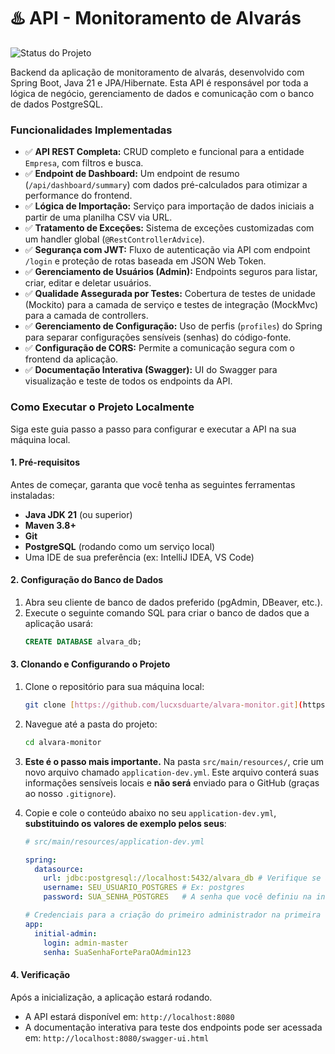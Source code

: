# ♨️ API - Monitoramento de Alvarás

![Status do Projeto](https://img.shields.io/badge/status-em--desenvolvimento-yellow)

Backend da aplicação de monitoramento de alvarás, desenvolvido com Spring Boot, Java 21 e JPA/Hibernate. Esta API é responsável por toda a lógica de negócio, gerenciamento de dados e comunicação com o banco de dados PostgreSQL.

### Funcionalidades Implementadas
- ✅ **API REST Completa:** CRUD completo e funcional para a entidade `Empresa`, com filtros e busca.
- ✅ **Endpoint de Dashboard:** Um endpoint de resumo (`/api/dashboard/summary`) com dados pré-calculados para otimizar a performance do frontend.
- ✅ **Lógica de Importação:** Serviço para importação de dados iniciais a partir de uma planilha CSV via URL.
- ✅ **Tratamento de Exceções:** Sistema de exceções customizadas com um handler global (`@RestControllerAdvice`).
- ✅ **Segurança com JWT:** Fluxo de autenticação via API com endpoint `/login` e proteção de rotas baseada em JSON Web Token.
- ✅ **Gerenciamento de Usuários (Admin):** Endpoints seguros para listar, criar, editar e deletar usuários.
- ✅ **Qualidade Assegurada por Testes:** Cobertura de testes de unidade (Mockito) para a camada de serviço e testes de integração (MockMvc) para a camada de controllers.
- ✅ **Gerenciamento de Configuração:** Uso de perfis (`profiles`) do Spring para separar configurações sensíveis (senhas) do código-fonte.
- ✅ **Configuração de CORS:** Permite a comunicação segura com o frontend da aplicação.
- ✅ **Documentação Interativa (Swagger):** UI do Swagger para visualização e teste de todos os endpoints da API.

### Como Executar o Projeto Localmente

Siga este guia passo a passo para configurar e executar a API na sua máquina local.

#### 1. Pré-requisitos

Antes de começar, garanta que você tenha as seguintes ferramentas instaladas:
-   **Java JDK 21** (ou superior)
-   **Maven 3.8+**
-   **Git**
-   **PostgreSQL** (rodando como um serviço local)
-   Uma IDE de sua preferência (ex: IntelliJ IDEA, VS Code)

#### 2. Configuração do Banco de Dados

1.  Abra seu cliente de banco de dados preferido (pgAdmin, DBeaver, etc.).
2.  Execute o seguinte comando SQL para criar o banco de dados que a aplicação usará:
    ```sql
    CREATE DATABASE alvara_db;
    ```

#### 3. Clonando e Configurando o Projeto

1.  Clone o repositório para sua máquina local:
    ```bash
    git clone [https://github.com/lucxsduarte/alvara-monitor.git](https://github.com/lucxsduarte/alvara-monitor.git)
    ```
2.  Navegue até a pasta do projeto:
    ```bash
    cd alvara-monitor
    ```
3.  **Este é o passo mais importante.** Na pasta `src/main/resources/`, crie um novo arquivo chamado `application-dev.yml`. Este arquivo conterá suas informações sensíveis locais e **não será** enviado para o GitHub (graças ao nosso `.gitignore`).
4.  Copie e cole o conteúdo abaixo no seu `application-dev.yml`, **substituindo os valores de exemplo pelos seus**:

    ```yaml
    # src/main/resources/application-dev.yml
    
    spring:
      datasource:
        url: jdbc:postgresql://localhost:5432/alvara_db # Verifique se a porta do seu PostgreSQL é 5432
        username: SEU_USUARIO_POSTGRES # Ex: postgres
        password: SUA_SENHA_POSTGRES   # A senha que você definiu na instalação do PostgreSQL
    
    # Credenciais para a criação do primeiro administrador na primeira vez que a aplicação rodar
    app:
      initial-admin:
        login: admin-master
        senha: SuaSenhaForteParaOAdmin123
    ```

#### 4. Verificação

Após a inicialização, a aplicação estará rodando.
* A API estará disponível em: `http://localhost:8080`
* A documentação interativa para teste dos endpoints pode ser acessada em: `http://localhost:8080/swagger-ui.html`
